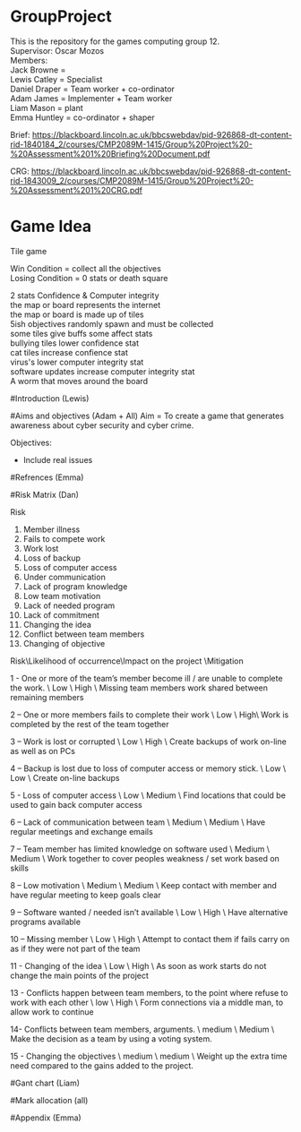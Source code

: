 # GroupProject
This is the repository for the games computing group 12.   
Supervisor: Oscar Mozos  
Members:  
Jack Browne =   
Lewis Catley = Specialist   
Daniel Draper = Team worker + co-ordinator  
Adam James = Implementer + Team worker   
Liam Mason = plant  
Emma Huntley = co-ordinator + shaper  

Brief: https://blackboard.lincoln.ac.uk/bbcswebdav/pid-926868-dt-content-rid-1840184_2/courses/CMP2089M-1415/Group%20Project%20-%20Assessment%201%20Briefing%20Document.pdf  
  
CRG: https://blackboard.lincoln.ac.uk/bbcswebdav/pid-926868-dt-content-rid-1843009_2/courses/CMP2089M-1415/Group%20Project%20-%20Assessment%201%20CRG.pdf  
  
# Game Idea
Tile game  
  
Win Condition = collect all the objectives  
Losing Condition = 0 stats or death square  
  
2 stats Confidence & Computer integrity  
the map or board represents the internet  
the map or board is made up of tiles  
5ish objectives randomly spawn and must be collected  
some tiles give buffs some affect stats  
bullying tiles lower confidence stat  
cat tiles increase confience stat  
virus's lower computer integrity stat  
software updates increase computer integrity stat  
A worm that moves around the board  
  
#Introduction (Lewis)
  
#Aims and objectives (Adam + All)
Aim = To create a game that generates awareness about cyber security and cyber crime.  
  
Objectives:  
- Include real issues  
  
#Refrences (Emma)  

#Risk Matrix (Dan)  

Risk 

1.	Member illness
2.	Fails to compete work
3.	Work lost
4.	Loss of backup
5.	Loss of computer access
6.	Under communication
7.	Lack of program knowledge
8.	Low team motivation 
9.	Lack of needed program
10.	Lack of commitment 
11. Changing the idea 
12. Conflict between team members
13. Changing of objective 

Risk\\Likelihood of occurrence\\Impact on the project \\Mitigation
	
1 - One or more of the team’s member become ill / are unable to complete the work. \\ 	Low \\ High \\ Missing team members work shared between remaining members 

2 – One or more members fails to complete their work \\	Low \\	High\\	Work is completed by the rest of the team together

3 – Work is lost or corrupted \\ Low \\	High \\	Create backups of work on-line as well as on PCs

4 – Backup is lost due to loss of computer access or memory stick. \\  Low	\\ Low \\ Create on-line backups

5 - Loss of computer access \\	Low \\	Medium	\\ Find locations that could be used to gain back computer access 

6 – Lack of communication between team \\	Medium \\	Medium \\	Have regular meetings and exchange emails

7 – Team member has limited knowledge on software used \\ 	Medium \\	Medium \\	Work together to cover peoples weakness / set work based on skills

8 – Low motivation \\	Medium \\	Medium \\	Keep contact with member and have regular meeting to keep goals clear

9 – Software wanted / needed isn’t available \\	Low	\\ High \\	Have alternative programs available 

10 – Missing member \\	Low \\	High \\	Attempt to contact them if fails carry on as if they were not part of the team 

11 - Changing of the idea \\ Low \\ High \\ As soon as work starts do not change the main points of the project

13 - Conflicts happen between team members, to the point where refuse to work with each other \\ low \\ High \\ Form connections via a middle man, to allow work to continue

14- Conflicts between team members, arguments. \\ medium \\ Medium \\ Make the decision as a team by using a voting system. 

15 - Changing the objectives \\ medium \\ medium \\ Weight up the extra time need compared to the gains added to the project. 



#Gant chart (Liam)  

#Mark allocation (all)  
  
#Appendix (Emma)  
  
